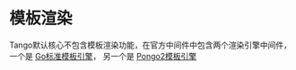 # 模板渲染

Tango默认核心不包含模板渲染功能，在官方中间件中包含两个渲染引擎中间件，一个是 [Go标准模板引擎](chapter-09/1-std-renders.md)， 另一个是 [Pongo2模板引擎](chapter-09/2-pongo2-renders.md)
